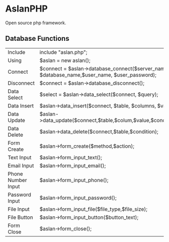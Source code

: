 # AslanPHP
Open source php framework.

## Database Functions
<table>
  <tr>
    <td>Include </td>
    <td>include "aslan.php";</td>
  </tr>
   <tr>
    <td>Using</td>
    <td>$aslan = new aslan();</td>
  </tr>
  <tr>
    <td>Connect</td>
    <td>$connect = $aslan->database_connect($server_name, $database_name,$user_name, $user_password);</td>
  </tr>
  <tr>
    <td>Disconnect</td>
    <td>$connect = $aslan->database_disconnect();</td>
  </tr>
  <tr>
    <td>Data Select</td>
    <td>$select = $aslan->data_select($connect, $query);</td>
  </tr>
  <tr>
    <td>Data Insert</td>
    <td>$aslan->data_insert($connect, $table, $columns, $values);</td>
  </tr>
  <tr>
    <td>Data Update</td>
    <td>$aslan->data_update($connect,$table,$colum,$value,$condition);</td>
  </tr>
  <tr>
    <td>Data Delete</td>
    <td>$aslan->data_delete($connect,$table,$condition);</td>
  </tr>
  <tr>
    <td>Form Create</td>
    <td>$aslan->form_create($method,$action);</td>
  </tr>
  <tr>
    <td>Text Input</td>
    <td>$aslan->form_input_text();</td>
  </tr>
  <tr>
    <td>Email Input</td>
    <td>$aslan->form_input_email();</td>
  </tr>
  <tr>
    <td>Phone Number Input</td>
    <td>$aslan->form_input_phone();</td>
  </tr>
  <tr>
    <td>Password Input</td>
    <td>$aslan->form_input_password();</td>
  </tr>
  <tr>
    <td>File Input</td>
    <td>$aslan->form_input_file($file_type,$file_size);</td>
  </tr>
  <tr>
    <td>File Button</td>
    <td>$aslan->form_input_button($button_text);</td>
  </tr>
  <tr>
    <td>Form Close</td>
    <td>$aslan->form_close();</td>
  </tr>
</table>
